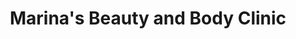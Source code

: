 ---
title: "Marina's Beauty and Body Clinic"
address: "11 Main st Dungloe Co. Donegal"
tel: "(074)9521011"
county: "Donegal"
category: "Marinas"
type: "Content"
lat: "54.950375"
lng: "-8.360658"
---